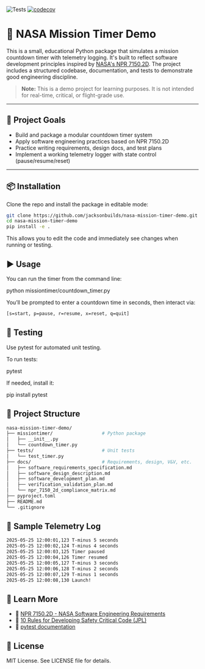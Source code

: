![Tests](https://github.com/jacksonbuilds/nasa-mission-timer-demo/actions/workflows/test.yml/badge.svg)
[![codecov](https://codecov.io/gh/jacksonbuilds/nasa-mission-timer-demo/branch/main/graph/badge.svg)](https://codecov.io/gh/jacksonbuilds/nasa-mission-timer-demo)

# 🚀 NASA Mission Timer Demo

This is a small, educational Python package that simulates a mission countdown timer with telemetry logging. It's built to reflect software development principles inspired by [NASA's NPR 7150.2D](https://nodis3.gsfc.nasa.gov/displayDir.cfm?Internal_ID=N_PR_7150_002D_). The project includes a structured codebase, documentation, and tests to demonstrate good engineering discipline.

> **Note:** This is a demo project for learning purposes. It is not intended for real-time, critical, or flight-grade use.

---

## 🎯 Project Goals

- Build and package a modular countdown timer system
- Apply software engineering practices based on NPR 7150.2D
- Practice writing requirements, design docs, and test plans
- Implement a working telemetry logger with state control (pause/resume/reset)

---

## 📦 Installation

Clone the repo and install the package in editable mode:

```bash
git clone https://github.com/jacksonbuilds/nasa-mission-timer-demo.git
cd nasa-mission-timer-demo
pip install -e .
```
This allows you to edit the code and immediately see changes when running or testing.

## ▶️ Usage

You can run the timer from the command line:

python missiontimer/countdown_timer.py

You’ll be prompted to enter a countdown time in seconds, then interact via:
```bash
[s=start, p=pause, r=resume, x=reset, q=quit]
```

## 🧪 Testing

Use pytest for automated unit testing.

To run tests:

pytest

If needed, install it:

pip install pytest

## 📂 Project Structure

```bash
nasa-mission-timer-demo/
├── missiontimer/                  # Python package
│   ├── __init__.py
│   └── countdown_timer.py
├── tests/                         # Unit tests
│   └── test_timer.py
├── docs/                          # Requirements, design, V&V, etc.
│   ├── software_requirements_specification.md
│   ├── software_design_description.md
│   ├── software_development_plan.md
│   ├── verification_validation_plan.md
│   └── npr_7150_2d_compliance_matrix.md
├── pyproject.toml
├── README.md
└── .gitignore
```

## 📡 Sample Telemetry Log

```bash
2025-05-25 12:00:01,123 T-minus 5 seconds
2025-05-25 12:00:02,124 T-minus 4 seconds
2025-05-25 12:00:03,125 Timer paused
2025-05-25 12:00:04,126 Timer resumed
2025-05-25 12:00:05,127 T-minus 3 seconds
2025-05-25 12:00:06,128 T-minus 2 seconds
2025-05-25 12:00:07,129 T-minus 1 seconds
2025-05-25 12:00:08,130 Launch!
```

## 🧠 Learn More

- 📄 [NPR 7150.2D - NASA Software Engineering Requirements](https://nodis3.gsfc.nasa.gov/displayDir.cfm?Internal_ID=N_PR_7150_002D_)
- 📝 [10 Rules for Developing Safety Critical Code (JPL)](https://plavos.com/blog/nasas-10-rules-for-space-proof-code/)
- 🧪 [pytest documentation](https://docs.pytest.org/en/stable/)

## 📜 License

MIT License. See LICENSE file for details.